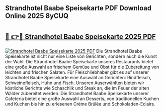 ## Strandhotel Baabe Speisekarte PDF Download Online 2025 8yCUQ

# <h2><a href="http://gcbtmd.nevu.top/?p=Strandhotel+Baabe+Speisekarte">🔗 👉🔴 Strandhotel Baabe Speisekarte 2025 PDF</a></h2>

[![Strandhotel Baabe Speisekarte 2025 PDF](https://i.imgur.com/dBaPXMq.png)](http://gcbtmd.nevu.top/?p=Strandhotel+Baabe+Speisekarte)
Die Strandhotel Baabe Speisekarte ist nicht nur eine Liste von Gerichten, sondern auch die Kunst der Wahl. Die Strandhotel Baabe Speisekarte unseres Restaurants bietet eine große Auswahl an frischem Gemüse und Obst für die Zubereitung von leichten und frischen Salaten. Für Fleischliebhaber gibt es auf unserer Strandhotel Baabe Speisekarte eine Auswahl an Gerichten: Rindfleisch, Schweinefleisch, Huhn und Fisch. Unseren Auserwählten bieten wir köstliche Gerichte wie Schaschlik und Steak an, die im Feuer der alten Wälder zubereitet werden. Die Strandhotel Baabe Speisekarte unserer Cafeteria bietet eine große Auswahl an Desserts, von traditionellen Kuchen und Kuchen bis hin zu erlesenen Crème Brûlée und Schokoladen-Eclairs.
